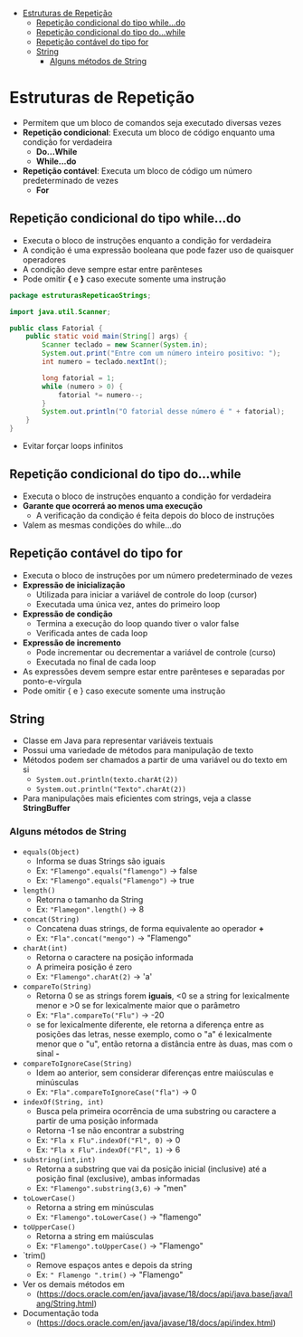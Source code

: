 <!-- TOC -->
* [Estruturas de Repetição](#estruturas-de-repetio)
  * [Repetição condicional do tipo while...do](#repetio-condicional-do-tipo-whiledo)
  * [Repetição condicional do tipo do...while](#repetio-condicional-do-tipo-dowhile)
  * [Repetição contável do tipo for](#repetio-contvel-do-tipo-for)
  * [String](#string)
    * [Alguns métodos de String](#alguns-mtodos-de-string)
<!-- TOC -->
# Estruturas de Repetição
- Permitem que um bloco de comandos seja executado diversas vezes
- **Repetição condicional**: Executa um bloco de código enquanto uma condição for verdadeira
  - **Do...While**
  - **While...do**
- **Repetição contável**: Executa um bloco de código um número predeterminado de vezes
  - **For**
## Repetição condicional do tipo while...do
- Executa o bloco de instruções enquanto a condição for verdadeira
- A condição é uma expressão booleana que pode fazer uso de quaisquer operadores
- A condição deve sempre estar entre parênteses
- Pode omitir **{** e **}** caso execute somente uma instrução

````java
package estruturasRepeticaoStrings;

import java.util.Scanner;

public class Fatorial {
    public static void main(String[] args) {
        Scanner teclado = new Scanner(System.in);
        System.out.print("Entre com um número inteiro positivo: ");
        int numero = teclado.nextInt();

        long fatorial = 1;
        while (numero > 0) {
            fatorial *= numero--;
        }
        System.out.println("O fatorial desse número é " + fatorial);
    }
}
````
- Evitar forçar loops infinitos
## Repetição condicional do tipo do...while
- Executa o bloco de instruções enquanto a condição for verdadeira
- **Garante que ocorrerá ao menos uma execução**
  - A verificação da condição é feita depois do bloco de instruções
- Valem as mesmas condições do while...do
## Repetição contável do tipo for
- Executa o bloco de instruções por um número predeterminado de vezes
- **Expressão de inicialização**
  - Utilizada para iniciar a variável de controle do loop (cursor)
  - Executada uma única vez, antes do primeiro loop
- **Expressão de condição**
  - Termina a execução do loop quando tiver o valor false
  - Verificada antes de cada loop
- **Expressão de incremento**
  - Pode incrementar ou decrementar a variável de controle (curso)
  - Executada no final de cada loop
- As expressões devem sempre estar entre parênteses e separadas por ponto-e-vírgula
- Pode omitir { e } caso execute somente uma instrução
## String 
- Classe em Java para representar variáveis textuais
- Possui uma variedade de métodos para manipulação de texto
- Métodos podem ser chamados a partir de uma variável ou do texto em si
  - `System.out.println(texto.charAt(2))`
  - `System.out.println("Texto".charAt(2))`
- Para manipulações mais eficientes com strings, veja a classe **StringBuffer**
### Alguns métodos de String
- `equals(Object)`
  - Informa se duas Strings são iguais
  - Ex: `"Flamengo".equals("flamengo")` -> false
  - Ex: `"Flamengo".equals("Flamengo")` -> true
- `length()`
  - Retorna o tamanho da String
  - Ex: `"Flamegon".length()` -> 8
- `concat(String)`
  - Concatena duas strings, de forma equivalente ao operador **+**
  - Ex: `"Fla".concat("mengo")` -> "Flamengo"
- `charAt(int)`
  - Retorna o caractere na posição informada
  - A primeira posição é zero
  - Ex: `"Flamengo".charAt(2)` -> 'a'
- `compareTo(String)`
  - Retorna 0 se as strings forem **iguais**, <0 se a string for lexicalmente menor e >0 se for lexicalmente maior que o parâmetro
  - Ex: `"Fla".compareTo("Flu")` -> -20
  - se for lexicalmente diferente, ele retorna a diferença entre as posições das letras, nesse exemplo, como o "a" é lexicalmente menor que o "u", então retorna a distância entre às duas, mas com o sinal **-**
- `compareToIgnoreCase(String)`
  - Idem ao anterior, sem considerar diferenças entre maiúsculas e minúsculas
  - Ex: `"Fla".compareToIgnoreCase("fla")` -> 0
- `indexOf(String, int)`
  - Busca pela primeira ocorrência de uma substring ou caractere a partir de uma posição informada
  - Retorna -1 se não encontrar a substring
  - Ex: `"Fla x Flu".indexOf("Fl", 0)` -> 0
  - Ex: `"Fla x Flu".indexOf("Fl", 1)` -> 6
- `substring(int,int)`
  - Retorna a substring que vai da posição inicial (inclusive) até a posição final (exclusive), ambas informadas
  - Ex: `"Flamengo".substring(3,6)` -> "men"
- `toLowerCase()`
  - Retorna a string em minúsculas
  - Ex: `"Flamengo".toLowerCase()` -> "flamengo"
- `toUpperCase()`
  - Retorna a string em maiúsculas
  - Ex: `"Flamengo".toUpperCase()` -> "Flamengo"
- `trim()
  - Remove espaços antes e depois da string
  - Ex: `" Flamengo ".trim()` -> "Flamengo"
- Ver os demais métodos em
  - (https://docs.oracle.com/en/java/javase/18/docs/api/java.base/java/lang/String.html)
- Documentação toda
  - (https://docs.oracle.com/en/java/javase/18/docs/api/index.html)